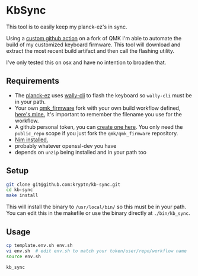 # KbSync

This tool is to easily keep my planck-ez's in sync.

Using a [custom github action][qmk_build] on a fork of QMK I'm able to automate the build of my customized keyboard firmware. This tool will download and extract the most recent build artifact and then call the flashing utility.

I've only tested this on osx and have no intention to broaden that.

## Requirements

- The [planck-ez](https://ergodox-ez.com/pages/planck) uses [wally-cli](https://github.com/zsa/wally) to flash the keyboard so `wally-cli` must be in your path.
- Your own [qmk_firmware](https://github.com/qmk/qmk_firmware) fork with your own build workflow defined, [here's mine.][qmk_build] It's important to remember the filename you use for the workflow.
- A github personal token, you can [create one here](https://github.com/settings/tokens). You only need the `public_repo` scope if you just fork the `qmk/qmk_firmware` repository.
- [Nim installed.](https://nim-lang.org/install.html)
- probably whatever openssl-dev you have
- depends on `unzip` being installed and in your path too

## Setup

```bash
git clone git@github.com:kryptn/kb-sync.git
cd kb-sync
make install
```

This will install the binary to `/usr/local/bin/` so this must be in your path. You can edit this in the makefile or use the binary directly at `./bin/kb_sync`.

## Usage

```bash
cp template.env.sh env.sh
vi env.sh  # edit env.sh to match your token/user/repo/workflow name
source env.sh

kb_sync
```

[qmk_build]: https://github.com/kryptn/qmk_firmware/blob/master/.github/workflows/kryptn_build.yml